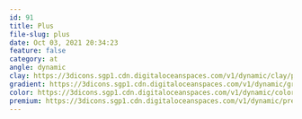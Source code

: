 ```yaml
---
id: 91
title: Plus
file-slug: plus
date: Oct 03, 2021 20:34:23
feature: false
category: at
angle: dynamic
clay: https://3dicons.sgp1.cdn.digitaloceanspaces.com/v1/dynamic/clay/plus-dynamic-clay.png
gradient: https://3dicons.sgp1.cdn.digitaloceanspaces.com/v1/dynamic/gradient/plus-dynamic-gradient.png
color: https://3dicons.sgp1.cdn.digitaloceanspaces.com/v1/dynamic/color/plus-dynamic-color.png
premium: https://3dicons.sgp1.cdn.digitaloceanspaces.com/v1/dynamic/premium/plus-dynamic-premium.png
---
```

